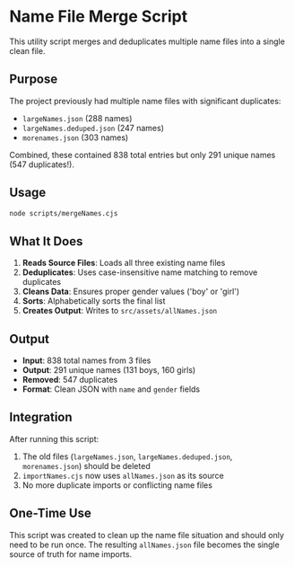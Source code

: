 # Name File Merge Script

This utility script merges and deduplicates multiple name files into a single clean file.

## Purpose

The project previously had multiple name files with significant duplicates:
- `largeNames.json` (288 names)
- `largeNames.deduped.json` (247 names) 
- `morenames.json` (303 names)

Combined, these contained 838 total entries but only 291 unique names (547 duplicates!).

## Usage

```bash
node scripts/mergeNames.cjs
```

## What It Does

1. **Reads Source Files**: Loads all three existing name files
2. **Deduplicates**: Uses case-insensitive name matching to remove duplicates
3. **Cleans Data**: Ensures proper gender values ('boy' or 'girl')
4. **Sorts**: Alphabetically sorts the final list
5. **Creates Output**: Writes to `src/assets/allNames.json`

## Output

- **Input**: 838 total names from 3 files
- **Output**: 291 unique names (131 boys, 160 girls)
- **Removed**: 547 duplicates
- **Format**: Clean JSON with `name` and `gender` fields

## Integration

After running this script:
1. The old files (`largeNames.json`, `largeNames.deduped.json`, `morenames.json`) should be deleted
2. `importNames.cjs` now uses `allNames.json` as its source
3. No more duplicate imports or conflicting name files

## One-Time Use

This script was created to clean up the name file situation and should only need to be run once. The resulting `allNames.json` file becomes the single source of truth for name imports.
